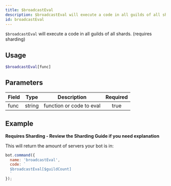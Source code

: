 ```yaml
---
title: $broadcastEval
description: $broadcastEval will execute a code in all guilds of all shards.
id: broadcastEval
---
```


`$broadcastEval` will execute a code in all guilds of all shards. (requires sharding)

## Usage

```php
$broadcastEval[func]
```

## Parameters

| Field | Type   | Description              | Required |
|-------|--------|--------------------------|:--------:|
| func  | string | function or code to eval |   true   |

## Example

**Requires Sharding - Review the Sharding Guide if you need explanation**

This will return the amount of servers your bot is in:

```javascript
bot.command({
  name: 'broadcastEval',
  code: `
  $broadcastEval[$guildCount]
  `
});
```
